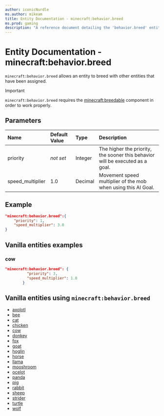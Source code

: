 ```yaml
---
author: iconicNurdle
ms.author: mikeam
title: Entity Documentation - minecraft:behavior.breed
ms.prod: gaming
description: "A reference document detailing the 'behavior.breed' entity goal"
---
```


# Entity Documentation - minecraft:behavior.breed

`minecraft:behavior.breed` allows an entity to breed with other entities that have been assigned.

>[!IMPORTANT]
> `minecraft:behavior.breed` requires the [minecraft:breedable](../EntityComponents/minecraftComponent_breedable.md) component in order to work properly.

## Parameters

|Name |Default Value  |Type  |Description  |
|:----------|:----------|:----------|:----------|
|priority|*not set*|Integer|The higher the priority, the sooner this behavior will be executed as a goal.|
| speed_multiplier| 1.0|Decimal |  Movement speed multiplier of the mob when using this AI Goal. |

## Example

```json
"minecraft:behavior.breed":{
    "priority": 1,
    "speed_multiplier": 3.0
}
```

## Vanilla entities examples

### cow

```json
"minecraft:behavior.breed": {
          "priority": 3,
          "speed_multiplier": 1.0
        }
```

## Vanilla entities using `minecraft:behavior.breed`

- [axolotl](../../../../Source/VanillaBehaviorPack_Snippets/entities/axolotl.md)
- [bee](../../../../Source/VanillaBehaviorPack_Snippets/entities/bee.md)
- [cat](../../../../Source/VanillaBehaviorPack_Snippets/entities/cat.md)
- [chicken](../../../../Source/VanillaBehaviorPack_Snippets/entities/chicken.md)
- [cow](../../../../Source/VanillaBehaviorPack_Snippets/entities/cow.md)
- [donkey](../../../../Source/VanillaBehaviorPack_Snippets/entities/donkey.md)
- [fox](../../../../Source/VanillaBehaviorPack_Snippets/entities/fox.md)
- [goat](../../../../Source/VanillaBehaviorPack_Snippets/entities/goat.md)
- [hoglin](../../../../Source/VanillaBehaviorPack_Snippets/entities/hoglin.md)
- [horse](../../../../Source/VanillaBehaviorPack_Snippets/entities/horse.md)
- [llama](../../../../Source/VanillaBehaviorPack_Snippets/entities/llama.md)
- [mooshroom](../../../../Source/VanillaBehaviorPack_Snippets/entities/mooshroom.md)
- [ocelot](../../../../Source/VanillaBehaviorPack_Snippets/entities/ocelot.md)
- [panda](../../../../Source/VanillaBehaviorPack_Snippets/entities/panda.md)
- [pig](../../../../Source/VanillaBehaviorPack_Snippets/entities/pig.md)
- [rabbit](../../../../Source/VanillaBehaviorPack_Snippets/entities/rabbit.md)
- [sheep](../../../../Source/VanillaBehaviorPack_Snippets/entities/sheep.md)
- [strider](../../../../Source/VanillaBehaviorPack_Snippets/entities/strider.md)
- [turtle](../../../../Source/VanillaBehaviorPack_Snippets/entities/turtle.md)
- [wolf](../../../../Source/VanillaBehaviorPack_Snippets/entities/wolf.md)
